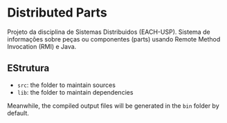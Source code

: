 # Distributed Parts

Projeto da disciplina de Sistemas Distribuidos (EACH-USP).  Sistema de informações sobre peças ou componentes (parts) usando Remote Method Invocation (RMI) e Java.

## EStrutura

- `src`: the folder to maintain sources
- `lib`: the folder to maintain dependencies

Meanwhile, the compiled output files will be generated in the `bin` folder by default.
